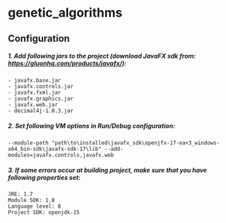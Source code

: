 # genetic_algorithms

## Configuration

##### 1. Add following jars to the project (download JavaFX sdk from: https://gluonhq.com/products/javafx/):
```
- javafx.base.jar
- javafx.controls.jar
- javafx.fxml.jar
- javafx.graphics.jar
- javafx.web.jar
- decimal4j-1.0.3.jar
```

##### 2. Set following VM options in Run/Debug configuration:
```--module-path "path\to\installed\javafx_sdk\openjfx-17-ea+3_windows-x64_bin-sdk\javafx-sdk-17\lib" --add-modules=javafx.controls,javafx.web```

##### 3. If some errors occur at building project, make sure that you have following properties set:
```
JRE: 1.7
Module SDK: 1.8
Language level: 8
Project SDK: openjdk-15
```
